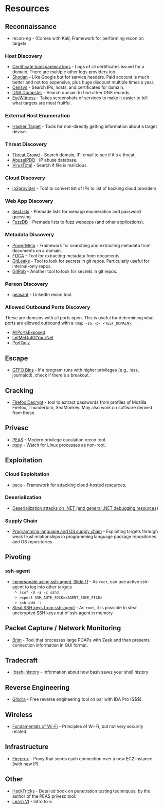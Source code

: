 # Resources

## Reconnaissance

- recon-ng - (Comes with Kali) Framework for performing recon on targets

### Host Discovery

- [Certificate transparency logs](https://crt.sh/) - Logs of all certificates issued for a domain. There are multiple other logs providers too.
- [Shodan](https://shodan.io) - Like Google but for service headers. Paid account is much better and not too expensive, plus huge discount multiple times a year.
- [Censys](https://censys.io/ipv4) - Search IPs, hosts, and certificates for domain.
- [DNS Dumpster](https://dnsdumpster.com) - Search domain to find other DNS records
- [EyeWitness](https://github.com/FortyNorthSecurity/EyeWitness) - Takes screenshots of services to make it easier to tell what targets are most fruitful.

### External Host Enumeration

- [Hacker Target](https://hackertarget.com/ip-tools/) - Tools for non-directly getting information about a target device.

### Threat Discovery

- [Threat Crowd](https://threatcrowd.org/) - Search domain, IP, email to see if it's a threat.
- [AbuseIPDB](https://www.abuseipdb.com/) - IP abuse database.
- [VirusTotal](https://virustotal.com) - Search if file is malicious.

### Cloud Discovery

- [ip2provider](https://github.com/oldrho/ip2provider) - Tool to convert list of IPs to list of backing cloud providers.

### Web App Discovery

- [SecLists](https://github.com/danielmiessler/SecLists) - Premade lists for webapp enumeration and password guessing.
- [FuzzDB](https://github.com/fuzzdb-project/fuzzdb) - Premade lists to fuzz webapps (and other applications).

### Metadata Discovery

- [PowerMeta](https://github.com/dafthack/PowerMeta) - Framework for searching and extracting metadata from documents on a domain.
- [FOCA](https://www.elevenpaths.com/labstools/foca/index.html) - Tool for extracting metadata from documents.
- [GitLeaks](https://github.com/zricethezav/gitleaks) - Tool to look for secrets in git repos. Particularly useful for internal-only repos.
- [GitRob](https://github.com/michenriksen/gitrob) - Another tool to look for secrets in git repos.

### Person Discovery

- [peasant](https://github.com/arch4ngel/peasant) - LinkedIn recon tool.

### Allowed Outbound Ports Discovery

These are domains with all ports open. This is useful for determining what ports are allowed outbound with a `nmap -sS -p- <TEST_DOMAIN>`.

- [AllPortsExposed](http://allports.exposed/)
- [LetMeOutOfYourNet](http://letmeoutofyour.net/)
- [PortQuiz](http://portquiz.net/)

## Escape

- [GTFO Bins](https://gtfobins.github.io/) - If a program runs with higher privileges (e.g., less, journalctl), check if there's a breakout.

## Cracking

- [Firefox Decrypt](https://github.com/unode/firefox_decrypt) - tool to extract passwords from profiles of Mozilla Firefox, Thunderbird, SeaMonkey. May also work on software derived from these.

## Privesc 

- [PEAS](https://github.com/carlospolop/privilege-escalation-awesome-scripts-suite) - Modern privilege escalation recon tool.
- [pspy](https://github.com/DominicBreuker/pspy) - Watch for Linux processes as non-root.

## Exploitation

### Cloud Exploitation

- [pacu](https://github.com/rhinosecuritylabs/pacu) - Framework for attacking cloud-hosted resources.

### Deserialization

- [Deserialization attacks on .NET (and general .NET debugging resources)](https://www.youtube.com/watch?v=--6PiuvBGAU)

### Supply Chain

- [Programming language and OS supply chain](https://www.youtube.com/watch?v=aEeXv5clL7c) - Exploiting targets through weak trust relationships in programming language package repositories and OS repositories.

## Pivoting

### ssh-agent

- [Impersonate using ssh-agent, Slide 11](http://www.deer-run.com/~hal/CLDojo.pdf) - As `root`, can use active ssh-agent to log into other targets
  - `lsof -U -a -c sshd`
  - `export SSH_AUTH_SOCK=<AGENT_SOCK_FILE>`
  - `ssh-add -l`
- [Steal SSH keys from ssh-agent](https://blog.netspi.com/stealing-unencrypted-ssh-agent-keys-from-memory/) - As `root`, it is possible to steal unecrypted SSH keys out of ssh-agent in memory.

## Packet Capture / Network Monitoring

- [Brim](https://www.brimsecurity.com/) - Tool that processes large PCAPs with Zeek and then presents connection information in GUI format.

## Tradecraft

- [.bash_history](http://www.deer-run.com/~hal/DontKnowJack-bash_history.pdf) - Information about how bash saves your shell history

## Reverse Engineering

- [Ghidra](https://ghidra-sre.org/) - Free reverse engineering tool on par with IDA Pro ($$$).

## Wireless

- [Fundamentals of Wi-Fi](https://www.duckware.com/tech/wifi-in-the-us.html) - Principles of Wi-Fi, but not very security related.

## Infrastructure

- [Fireprox](https://github.com/ustayready/fireprox) - Proxy that sends each connection over a new EC2 instance (with new IP).

## Other

- [HackTricks](https://book.hacktricks.xyz/) - Detailed book on penetration testing techniques, by the author of the PEAS privesc tool.
- [Learn VI](https://danielmiessler.com/study/vim/) - Intro to vi.
